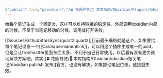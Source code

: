 ```yaml
---
{"publish":true,"permalink":"/🍀 花园导览/🧰 本库指南/Obsidian/Plugins/Advanced URI.md","created":"2024-05-11","modified":"2025-07-10","tags":["obsidian插件"],"cssclasses":""}
---
```



给每个笔记生成一个固定id，这样可以维持链接的稳定性，外部调用obsidian内部的时候，不至于当笔记移动的时候，调用或打开失败。

[[Sources/GithubStarsSync/quartz\|quartz]]目前最头痛的就是这个，如果要给每个笔记设置一个[[Cards/permanentlink]]，可以用这个插件生成唯一的uuid，但是会让frontmatter里面东西太多，不利于自己日常使用。以后看有没有更优雅地解决方案吧。其实[[🍀 花园导览/🧰 本库指南/Obsidian/obsidian相关笔记/obsidian publish 发布]]官方，也没有解决，如果挪动笔记位置，链接就失效。
